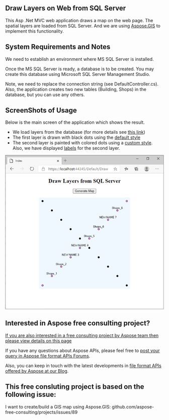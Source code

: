 ## Draw Layers on Web from SQL Server
This Asp .Net MVC web application draws a map on the web page. The spatial layers are loaded from SQL Server. And we are using [Aspose.GIS](https://products.aspose.com/gis) to implement this functionality.

## System Requirements and Notes
We need to establish an environment where MS SQL Server is installed.

Once the MS SQL Server is ready, a database is to be created. You may create this database using Microsoft SQL Server Management Studio. 

Note, we need to replace the connection string (see DefaultController.cs). Also, the application creates two new tables (Building, Shops) in the database, but you can use any others.

## ScreenShots of Usage

Below is the main screen of the application which shows the result.
* We load layers from the database (for more details see [this link](https://docs.aspose.com/gis/net/databases/))
* The first layer is drawn with black dots using the [default style](https://docs.aspose.com/gis/net/map-rendering/#render-with-default-settings)
* The second layer is painted with colored dots using a [custom style](https://docs.aspose.com/gis/net/marker-symbolizer/#examples). Also, we have displayed [labels](https://docs.aspose.com/gis/net/simple-labeling/) for the second layer.

![After](draw_layers.png)


## Interested in Aspose free consulting project?
[If you are also interested in a free consulting project by Aspose team then please view details on this page](https://aspose-free-consulting.github.io/)

If you have any questions about Aspose APIs, please feel free to [post your query in Aspose file format APIs Forums](https://forum.aspose.com/). 

Also, you can keep in touch with the latest developments in [file format APIs offered by Aspose at our Blog](https://blog.aspose.com/).

## This free consluting project is based on the following issue:

I want to create/build a GIS map using Aspose.GIS: github.com/aspose-free-consulting/projects/issues/89

